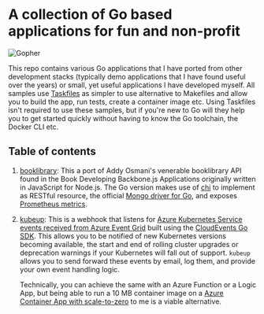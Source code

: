 # A collection of Go based applications for fun and non-profit

![Gopher](https://github.com/joergjo/go-samples/assets/1625465/e2c80e13-4057-43ae-9027-0eb96b0f011f)

This repo contains various Go applications that I have ported from other development stacks (typically demo applications that I have found useful over the years) or small, yet useful applications I have developed myself. 
All samples use [Taskfiles](https://taskfile.dev) as simpler to use alternative to Makefiles and allow you to build the app, run tests, create a container image etc. Using Taskfiles isn't required to use these samples, but if 
you're new to Go will they help you to get started quickly without having to know the Go toolchain, the Docker CLI etc.

## Table of contents

1. [booklibrary](./booklibrary): This a port of Addy Osmani's venerable booklibrary API found in the Book Developing Backbone.js Applications originally written in JavaScript for Node.js.
   The Go version makes use of [chi](https://go-chi.io/#/) to implement as RESTful resource, the official [Mongo driver for Go](https://pkg.go.dev/go.mongodb.org/mongo-driver),
   and exposes [Prometheus metrics](https://prometheus.io/docs/tutorials/instrumenting_http_server_in_go/).

1. [kubeup](./kubeup): This is a webhook that listens for [Azure Kubernetes Service events received from Azure Event Grid](https://learn.microsoft.com/en-us/azure/aks/quickstart-event-grid?tabs=azure-cli) built using the
   [CloudEvents Go SDK](https://cloudevents.github.io/sdk-go/). This allows you to be notified of new Kubernetes versions becoming available, the start and end of rolling cluster upgrades or deprecation warnings if your
   Kubernetes will fall out of support. `kubeup` allows you to send forward these events by email, log them, and provide your own event handling logic. 

   Technically, you can achieve the same with an Azure Function or a Logic App,
   but being able to run a 10 MB container image on a [Azure Container App with scale-to-zero](https://learn.microsoft.com/en-us/azure/container-apps/scale-app?pivots=azure-cli#http) to me is a viable alternative.     

